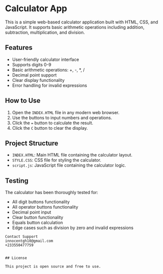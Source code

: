 # Calculator App

This is a simple web-based calculator application built with HTML, CSS, and JavaScript. It supports basic arithmetic operations including addition, subtraction, multiplication, and division.

## Features

- User-friendly calculator interface
- Supports digits 0-9
- Basic arithmetic operations: +, -, *, /
- Decimal point support
- Clear display functionality
- Error handling for invalid expressions

## How to Use

1. Open the `INDEX.HTML` file in any modern web browser.
2. Use the buttons to input numbers and operations.
3. Click the `=` button to calculate the result.
4. Click the `C` button to clear the display.

## Project Structure

- `INDEX.HTML`: Main HTML file containing the calculator layout.
- `STYLE.CSS`: CSS file for styling the calculator.
- `script.js`: JavaScript file containing the calculator logic.

## Testing

The calculator has been thoroughly tested for:

- All digit buttons functionality
- All operator buttons functionality
- Decimal point input
- Clear button functionality
- Equals button calculation
- Edge cases such as division by zero and invalid expressions


```
Contact Support
innocentgh10@gmail.com
+233550477759


## License

This project is open source and free to use.
